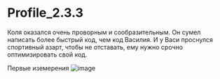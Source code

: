 # Profile_2.3.3
Коля оказался очень проворным и сообразительным. Он сумел написать более быстрый код, чем код Василия. И у Васи проснулся спортивный азарт, чтобы не отставать, ему нужно срочно оптимизировать свой код.

Первые иземерения
![image](https://user-images.githubusercontent.com/104893843/209578749-f7fc462d-d1bc-4c3b-9e3d-e1e01811929c.png)

